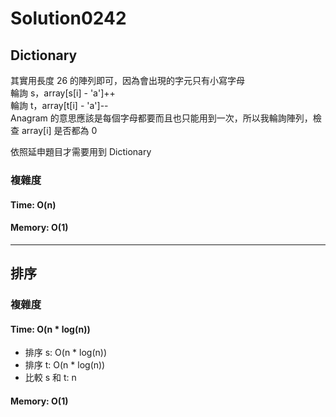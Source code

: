# Solution0242

## Dictionary

其實用長度 26 的陣列即可，因為會出現的字元只有小寫字母  
輪詢 s，array[s[i] - 'a']++  
輪詢 t，array[t[i] - 'a']--  
Anagram 的意思應該是每個字母都要而且也只能用到一次，所以我輪詢陣列，檢查 array[i] 是否都為 0

依照延申題目才需要用到 Dictionary

### 複雜度

#### Time: O(n)

#### Memory: O(1)

---

## 排序

### 複雜度

#### Time: O(n * log(n))
- 排序 s: O(n * log(n))
- 排序 t: O(n * log(n))
- 比較 s 和 t: n

#### Memory: O(1)